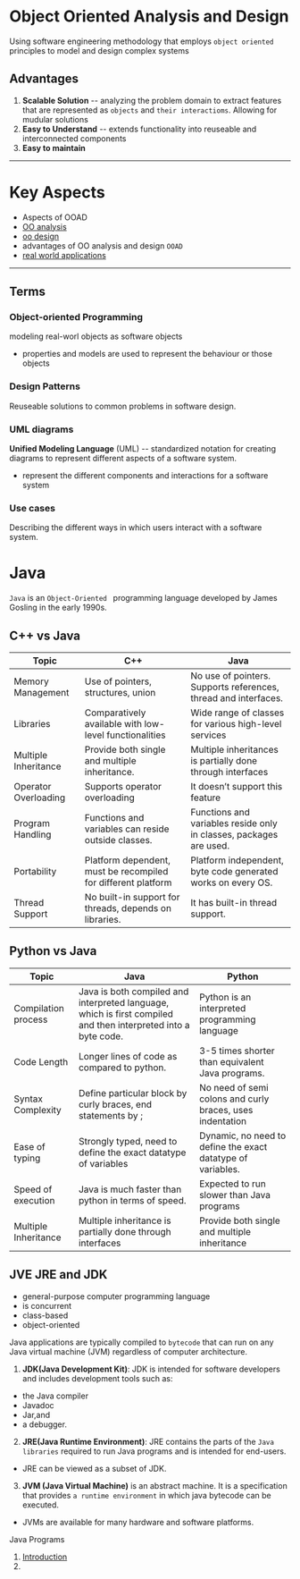 # Object Oriented Analysis and Design

Using software engineering methodology that employs `object oriented` principles to model and design complex systems

## Advantages
1. **Scalable Solution** -- analyzing the problem domain to extract features that are represented as `objects` and `their interactioms`. Allowing for mudular solutions
2. **Easy to Understand** -- extends functionality into reuseable and interconnected components
3. **Easy to maintain**

___
# Key Aspects
- Aspects of OOAD
- [OO analysis](oo-analysis.md)
- [oo design](oo-design.md)
- advantages of OO analysis and design `OOAD`
- [real world applications](realWorldAp.md)
___

## Terms 

### Object-oriented Programming 
modeling real-worl objects as software objects
- properties and models are used to represent the behaviour or those objects

### Design Patterns
Reuseable solutions to common problems in software design.

### UML diagrams
**Unified Modeling Language** (UML) -- standardized notation for creating diagrams to represent different aspects of a software system.
- represent the different components and interactions for a software system

### Use cases
Describing the different ways in which users interact with a software system.


# Java
`Java` is an `Object-Oriented ` programming language developed by James Gosling in the early 1990s. 

## C++ vs Java

| Topic | C++ | Java|
|-----|-----|-----|
|Memory Management|	Use of pointers, structures, union|	No use of pointers. Supports references, thread and interfaces.|
|Libraries|	Comparatively available with low-level functionalities|	Wide range of classes for various high-level services|
|Multiple Inheritance|Provide both single and multiple inheritance.|Multiple inheritances is partially done through interfaces|
|Operator Overloading|	Supports operator overloading|It doesn’t support this feature|
|Program Handling|Functions and variables can reside outside classes.|Functions and variables reside only in classes, packages are used.|
|Portability|Platform dependent, must be recompiled for different platform|Platform independent, byte code generated works on every OS.|
|Thread Support|No built-in support for threads, depends on libraries.|It has built-in thread support.|


## Python vs Java
|Topic|Java|Python|
|-----|-----|------|
|Compilation process|Java is both compiled and interpreted language, which is first compiled and then interpreted into a byte code.	|Python is an interpreted programming language|
|Code Length|Longer lines of code as compared to python.|3-5 times shorter than equivalent Java programs.|
|Syntax Complexity|Define particular block by curly braces, end statements by ;|No need of semi colons and curly braces, uses indentation|
|Ease of typing|Strongly typed, need to define the exact datatype of variables|	Dynamic, no need to define the exact datatype of variables.|
|Speed of execution|Java is much faster than python in terms of speed.|Expected to run slower than Java programs|
|Multiple Inheritance|Multiple inheritance is partially done through interfaces|Provide both single and multiple inheritance|

## JVE JRE and JDK
- general-purpose computer programming language 
- is concurrent
- class-based
- object-oriented

Java applications are typically compiled to `bytecode` that can run on any Java virtual machine (JVM) regardless of computer architecture.

1. **JDK(Java Development Kit)**: JDK is intended for software developers and includes development tools such as:
-  the Java compiler
-  Javadoc
-  Jar,and 
-  a debugger.
  

2. **JRE(Java Runtime Environment)**: JRE contains the parts of the `Java libraries` required to run Java programs and is intended for end-users. 
- JRE can be viewed as a subset of JDK.

3. **JVM (Java Virtual Machine)** is an abstract machine. It is a specification that provides `a runtime environment` in which java bytecode can be executed. 
- JVMs are available for many hardware and software platforms.

Java Programs 
1. [Introduction](Intro/intro.md)
2. 